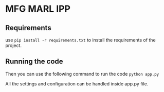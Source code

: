 # MFG MARL IPP

## Requirements

use `pip install -r requirements.txt` to install the requirements of the project.

## Running the code

Then you can use the following command to run the code
`python app.py`

All the settings and configuration can be handled inside app.py file.

